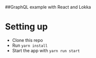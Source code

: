 ##GraphQL example with React and Lokka

# Setting up

* Clone this repo
* Run `yarn install`
* Start the app with `yarn run start`

